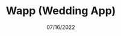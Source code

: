 ---
title: Wapp (Wedding App)
description: A full-stack application used for our wedding. React and Redux frontend with a No-SQL Db. Wapp has guests login, record meal choice and provides other information about the wedding. Also includes a series of scroll-driven animations.
date: 07/16/2022
projectId: programming
published: true
technologies: [ Typescript, React, Redux, Express, MongoDb ]
---